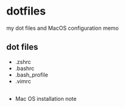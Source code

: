 # dotfiles

my dot files and MacOS configuration memo

## dot files
* .zshrc
* .bashrc
* .bash_profile
* .vimrc

##
* Mac OS installation note
